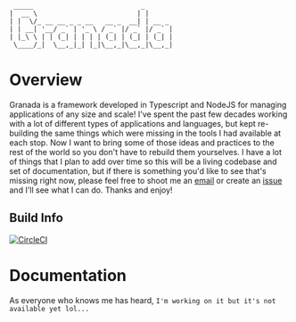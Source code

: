 ```
 _____                           _
|  __ \                         | |
| |  \/_ __ __ _ _ __   __ _  __| | __ _
| | __| '__/ _` | '_ \ / _` |/ _` |/ _` |
| |_\ \ | | (_| | | | | (_| | (_| | (_| |
 \____/_|  \__,_|_| |_|\__,_|\__,_|\__,_|

```

# Overview

Granada is a framework developed in Typescript and NodeJS for managing
applications of any size and scale! I've spent the past few decades working
with a lot of different types of applications and languages, but kept re-building
the same things which were missing in the tools I had available at each stop.
Now I want to bring some of those ideas and practices to the rest of the world
so you don't have to rebuild them yourselves. I have a lot of things that I
plan to add over time so this will be a living codebase and set of
documentation, but if there is something you'd like to see that's missing right
now, please feel free to shoot me an [email](mailto:nathan@telefrek.com) or
create an [issue](https://github.com/telefrek/granada/issues) and I'll see what
I can do. Thanks and enjoy!

## Build Info

[![CircleCI](https://dl.circleci.com/status-badge/img/circleci/6kA2hiyjMtAV1oA7sfoGhu/7xamZKJ5SS4MtVFVHP4Dfc/tree/main.svg?style=shield&circle-token=bd935fb7a31160c4e391a5a00d4bbbbcb3ae3da2)](https://dl.circleci.com/status-badge/redirect/circleci/6kA2hiyjMtAV1oA7sfoGhu/7xamZKJ5SS4MtVFVHP4Dfc/tree/main)

# Documentation

As everyone who knows me has heard, `I'm working on it but it's not available yet
lol...`
